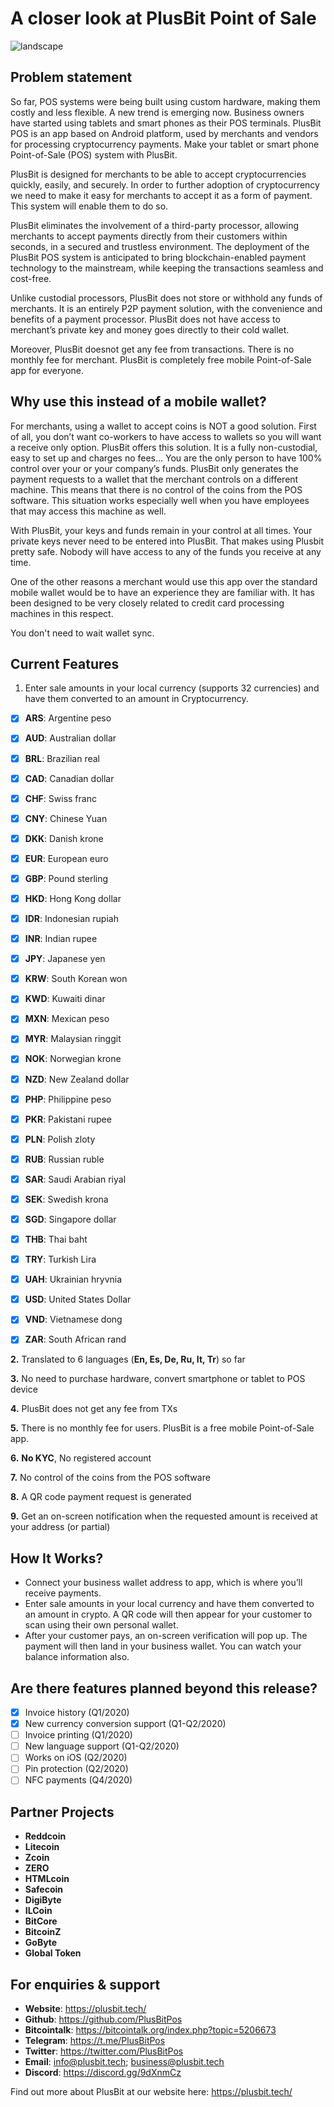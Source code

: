 # **A closer look at PlusBit Point of Sale**

![landscape](https://plusbit.tech/assets/img/logoLS.png)

## **Problem statement**

So far, POS systems were being built using custom hardware, making them costly and less flexible. A new trend is emerging now. Business owners have started using tablets and smart phones as their POS terminals. PlusBit POS is an app based on Android platform, used by merchants and vendors for processing cryptocurrency payments. Make your tablet or smart phone Point-of-Sale (POS) system with PlusBit. 

PlusBit is designed for merchants to be able to accept cryptocurrencies quickly, easily, and securely. In order to further adoption of cryptocurrency we need to make it easy for merchants to accept it as a form of payment. This system will enable them to do so.

PlusBit eliminates the involvement of a third-party processor, allowing merchants to accept payments directly from their customers within seconds, in a secured and trustless environment. The deployment of the PlusBit POS system is anticipated to bring blockchain-enabled payment technology to the mainstream, while keeping the transactions seamless and cost-free.

Unlike custodial processors, PlusBit does not store or withhold any funds of merchants. It is an entirely P2P payment solution, with the convenience and benefits of a payment processor. PlusBit does not have access to merchant’s private key and money goes directly to their cold wallet.

Moreover, PlusBit doesnot get any fee from transactions. There is no monthly fee for merchant. PlusBit is completely free mobile Point-of-Sale app for everyone.

## **Why use this instead of a mobile wallet?**

For merchants, using a wallet to accept coins is NOT a good solution. First of all, you don’t want co-workers to have access to wallets so you will want a receive only option. PlusBit offers this solution. It is a fully non-custodial, easy to set up and charges no fees… You are the only person to have 100% control over your or your company’s funds. PlusBit only generates the payment requests to a wallet that the merchant controls on a different machine. This means that there is no control of the coins from the POS software. This situation works especially well when you have employees that may access this machine as well. 

With PlusBit, your keys and funds remain in your control at all times. Your private keys never need to be entered into PlusBit. That makes using Plusbit pretty safe. Nobody will have access to any of the funds you receive at any time.

One of the other reasons a merchant would use this app over the standard mobile wallet would be to have an experience they are familiar with. It has been designed to be very closely related to credit card processing machines in this respect.

You don't need to wait wallet sync.

## **Current Features**

1. Enter sale amounts in your local currency (supports 32 currencies) and have them converted to an amount in Cryptocurrency.
 
- [x] **ARS**: Argentine peso
- [x] **AUD**: Australian dollar
- [x] **BRL**: Brazilian real
- [x] **CAD**: Canadian dollar
- [x] **CHF**: Swiss franc
- [x] **CNY**: Chinese Yuan
- [x] **DKK**: Danish krone
- [x] **EUR**: European euro
- [x] **GBP**: Pound sterling
- [x] **HKD**: Hong Kong dollar
- [x] **IDR**: Indonesian rupiah
- [x] **INR**: Indian rupee
- [x] **JPY**: Japanese yen
- [x] **KRW**: South Korean won
- [x] **KWD**: Kuwaiti dinar
- [x] **MXN**: Mexican peso
- [x] **MYR**: Malaysian ringgit
- [x] **NOK**: Norwegian krone
- [x] **NZD**: New Zealand dollar
- [x] **PHP**: Philippine peso
- [x] **PKR**: Pakistani rupee
- [x] **PLN**: Polish zloty
- [x] **RUB**: Russian ruble
- [x] **SAR**: Saudi Arabian riyal
- [x] **SEK**: Swedish krona
- [x] **SGD**: Singapore dollar
- [x] **THB**: Thai baht
- [x] **TRY**: Turkish Lira
- [x] **UAH**: Ukrainian hryvnia
- [x] **USD**: United States Dollar
- [x] **VND**: Vietnamese dong
- [x] **ZAR**: South African rand
 

**2.** Translated to 6 languages (**En, Es, De, Ru, It, Tr**) so far

**3.** No need to purchase hardware, convert smartphone or tablet to POS device


**4.** PlusBit does not get any fee from TXs

**5.** There is no monthly fee for users. PlusBit is a free mobile Point-of-Sale app.

**6.** **No KYC**, No registered account

**7.** No control of the coins from the POS software

**8.** A QR code payment request is generated 

**9.** Get an on-screen notification when the requested amount is received at your address (or partial)


## **How It Works?**

* Connect your business wallet address to app, which is where you’ll receive payments.
* Enter sale amounts in your local currency and have them converted to an amount in crypto. A QR code will then appear for your customer to scan using their own personal wallet.
* After your customer pays, an on-screen verification will pop up. The payment will then land in your business wallet. You can watch your balance information also.


## **Are there features planned beyond this release?**

- [x] Invoice history (Q1/2020) 
- [x] New currency conversion support (Q1-Q2/2020) 
- [ ] Invoice printing (Q1/2020)
- [ ] New language support (Q1-Q2/2020) 
- [ ] Works on iOS (Q2/2020) 
- [ ] Pin protection (Q2/2020) 
- [ ] NFC payments (Q4/2020) 

## **Partner Projects**

* **Reddcoin** 
* **Litecoin** 
* **Zcoin** 
* **ZERO** 
* **HTMLcoin** 
* **Safecoin**
* **DigiByte** 
* **ILCoin** 
* **BitCore** 
* **BitcoinZ**
* **GoByte**
* **Global Token**

## **For enquiries & support**

* **Website**: https://plusbit.tech/
* **Github**: https://github.com/PlusBitPos
* **Bitcointalk**: https://bitcointalk.org/index.php?topic=5206673
* **Telegram**: https://t.me/PlusBitPos
* **Twitter**: https://twitter.com/PlusBitPos
* **Email**: info@plusbit.tech; business@plusbit.tech
* **Discord**: https://discord.gg/9dXnmCz


Find out more about PlusBit at our website here: https://plusbit.tech/


